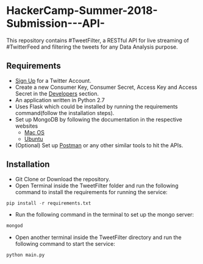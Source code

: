 # HackerCamp-Summer-2018-Submission---API-

This repository contains #TweetFilter, a RESTful API for live streaming of #TwitterFeed and filtering the tweets for any Data Analysis purpose.

## Requirements
* [Sign Up](https://twitter.com/) for a Twitter Account.
* Create a new Consumer Key, Consumer Secret, Access Key and Access Secret in the [Developers](https://developer.twitter.com/) section.
* An application written in Python 2.7
* Uses Flask which could be installed by running the requirements command(follow the installation steps).
* Set up MongoDB by following the documentation in the respective websites
  * [Mac OS](https://docs.mongodb.com/manual/tutorial/install-mongodb-on-os-x/)
  * [Ubuntu](https://docs.mongodb.com/manual/tutorial/install-mongodb-on-ubuntu/)
* (Optional) Set up [Postman](https://www.getpostman.com/) or any other similar tools to hit the APIs.

## Installation
* Git Clone or Download the repository.
* Open Terminal inside the TweetFilter folder and run the following command to install the requirements for running the service:
```python
pip install -r requirements.txt
```
* Run the following command in the terminal to set up the mongo server:
```python
mongod
```
* Open another terminal inside the TweetFilter directory and run the following command to start the service:
```python
python main.py
```
